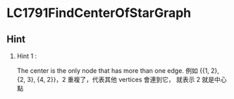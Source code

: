 # LC1791FindCenterOfStarGraph

## Hint

1. Hint 1 :

   The center is the only node that has more than one edge.
   例如 {{1, 2}, {2, 3}, {4, 2}}，2 重複了，代表其他 vertices 會連到它，
   就表示 2 就是中心點




